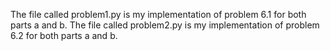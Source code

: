 The file called problem1.py is my implementation of problem 6.1 for both parts a and b.
The file called problem2.py is my implementation of problem 6.2 for both parts a and b.
